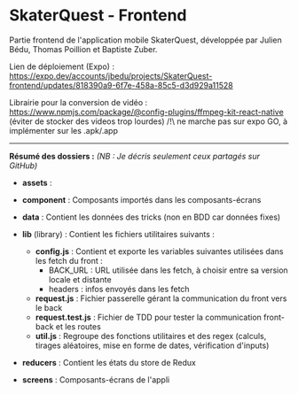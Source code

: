 # SkaterQuest - Frontend

Partie frontend de l'application mobile SkaterQuest, développée par Julien Bédu, Thomas Poillion et Baptiste Zuber.

Lien de déploiement (Expo) : https://expo.dev/accounts/jbedu/projects/SkaterQuest-frontend/updates/818390a9-6f7e-458a-85c5-d3d929a11528

Librairie pour la conversion de vidéo : https://www.npmjs.com/package/@config-plugins/ffmpeg-kit-react-native
(éviter de stocker des videos trop lourdes) /!\ ne marche pas sur expo GO, à implémenter sur les .apk/.app

---

**Résumé des dossiers :**
*(NB : Je décris seulement ceux partagés sur GitHub)*

- **assets** : 

- **component** : Composants importés dans les composants-écrans

- **data** : Contient les données des tricks (non en BDD car données fixes)

- **lib** (library) : Contient les fichiers utilitaires suivants :
  - **config.js** : Contient et exporte les variables suivantes utilisées dans les fetch du front :
    - BACK_URL : URL utilisée dans les fetch, à choisir entre sa version locale et distante
    - headers : infos envoyés dans les fetch
  - **request.js** : Fichier passerelle gérant la communication du front vers le back
  - **request.test.js** : Fichier de TDD pour tester la communication front-back et les routes
  - **util.js** : Regroupe des fonctions utilitaires et des regex (calculs, tirages aléatoires, mise en forme de dates, vérification d'inputs)

- **reducers** : Contient les états du store de Redux

- **screens** : Composants-écrans de l'appli